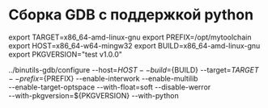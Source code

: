 # Сборка GDB с поддержкой python
export TARGET=x86_64-amd-linux-gnu
export PREFIX=/opt/mytoolchain
export HOST=x86_64-w64-mingw32
export BUILD=x86_64-amd-linux-gnu
export PKGVERSION="test v1.0.0"


../binutils-gdb/configure --host=${HOST} --build=${BUILD} --target=${TARGET} \
                          --prefix=${PREFIX} --enable-interwork --enable-multilib \
                          --enable-target-optspace --with-float=soft --disable-werror \
                          --with-pkgversion=${PKGVERSION} --with-python
